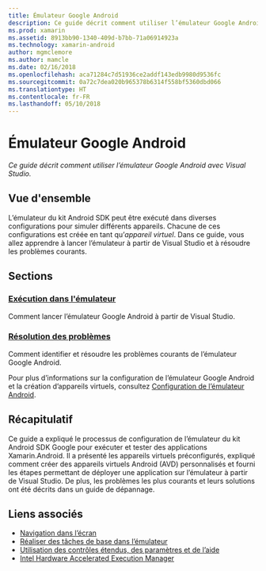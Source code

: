 ```yaml
---
title: Émulateur Google Android
description: Ce guide décrit comment utiliser l’émulateur Google Android avec Visual Studio.
ms.prod: xamarin
ms.assetid: 8913bb90-1340-409d-b7bb-71a06914923a
ms.technology: xamarin-android
author: mgmclemore
ms.author: mamcle
ms.date: 02/16/2018
ms.openlocfilehash: aca71284c7d51936ce2addf143edb9980d9536fc
ms.sourcegitcommit: 0a72c7dea020b965378b6314f558bf5360dbd066
ms.translationtype: HT
ms.contentlocale: fr-FR
ms.lasthandoff: 05/10/2018
---
```

# <a name="google-android-emulator"></a>Émulateur Google Android

_Ce guide décrit comment utiliser l’émulateur Google Android avec Visual Studio._


## <a name="overview"></a>Vue d'ensemble

L’émulateur du kit Android SDK peut être exécuté dans diverses configurations pour simuler différents appareils. Chacune de ces configurations est créée en tant qu’_appareil virtuel_. Dans ce guide, vous allez apprendre à lancer l’émulateur à partir de Visual Studio et à résoudre les problèmes courants.


## <a name="sections"></a>Sections

### <a name="running-the-emulatorandroiddeploy-testdebuggingandroid-sdk-emulatorrunning-the-emulatormd"></a>[Exécution dans l'émulateur](~/android/deploy-test/debugging/android-sdk-emulator/running-the-emulator.md)

Comment lancer l’émulateur Google Android à partir de Visual Studio.

### <a name="troubleshootingandroiddeploy-testdebuggingandroid-sdk-emulatortroubleshootingmd"></a>[Résolution des problèmes](~/android/deploy-test/debugging/android-sdk-emulator/troubleshooting.md)

Comment identifier et résoudre les problèmes courants de l’émulateur Google Android.

Pour plus d’informations sur la configuration de l’émulateur Google Android et la création d’appareils virtuels, consultez [Configuration de l’émulateur Android](~/android/get-started/installation/android-emulator/index.md).



## <a name="summary"></a>Récapitulatif

Ce guide a expliqué le processus de configuration de l’émulateur du kit Android SDK Google pour exécuter et tester des applications Xamarin.Android. Il a présenté les appareils virtuels préconfigurés, expliqué comment créer des appareils virtuels Android (AVD) personnalisés et fourni les étapes permettant de déployer une application sur l’émulateur à partir de Visual Studio. De plus, les problèmes les plus courants et leurs solutions ont été décrits dans un guide de dépannage.



## <a name="related-links"></a>Liens associés

- [Navigation dans l’écran](https://developer.android.com/studio/run/emulator.html#navigate)
- [Réaliser des tâches de base dans l’émulateur](https://developer.android.com/studio/run/emulator.html#tasks)
- [Utilisation des contrôles étendus, des paramètres et de l’aide](https://developer.android.com/studio/run/emulator.html#extended)
- [Intel Hardware Accelerated Execution Manager](https://software.intel.com/en-us/android/articles/intel-hardware-accelerated-execution-manager)
